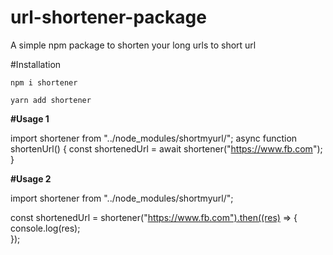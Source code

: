 ﻿# url-shortener-package

A simple npm package to shorten your long urls to short url

#Installation

`npm i shortener`

`yarn add shortener`


**#Usage 1**


import shortener from "../node_modules/shortmyurl/";
async function shortenUrl() {
        const shortenedUrl = await shortener("https://www.fb.com");
    }


**#Usage 2**

import shortener from "../node_modules/shortmyurl/";

const shortenedUrl = shortener("https://www.fb.com").then((res) => {
        console.log(res);   
    });






      
    
